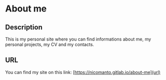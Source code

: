 # About me

## Description
This is my personal site where you can find informations about me, my personal projects, my CV and my contacts.

## URL
You can find my site on this link: [https://nicomanto.gitlab.io/about-me](url)